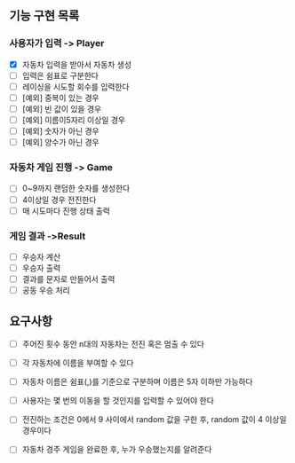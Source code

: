 ## 기능 구현 목록

### 사용자가 입력 ->  Player

- [x] 자동차 입력을 받아서 자동차 생성
- [ ] 입력은 쉼표로 구분한다
- [ ] 레이싱을 시도할 회수를 입력한다
- [ ] [예외] 중복이 있는 경우
- [ ] [예외] 빈 값이 있을 경우
- [ ] [예외] 이름이5자리 이상일 경우
- [ ] [예외] 숫자가 아닌 경우
- [ ] [예외] 양수가 아닌 경우

### 자동차 게임 진행 -> Game

- [ ] 0~9까지 랜덤한 숫자를 생성한다
- [ ] 4이상일 경우 전진한다
- [ ] 매 시도마다 진행 상태 출력

### 게임 결과  ->Result

- [ ] 우승자 계산
- [ ] 우승자 출력
- [ ] 결과를 문자로 만들어서 출력
- [ ] 공동 우승 처리

## 요구사항
- [ ] 주어진 횟수 동안 n대의 자동차는 전진 혹은 멈출 수 있다
- [ ] 각 자동차에 이름을 부여할 수 있다
- [ ] 자동차 이름은 쉼표(,)를 기준으로 구분하며 이름은 5자 이하만 가능하다
- [ ] 사용자는 몇 번의 이동을 할 것인지를 입력할 수 있어야 한다
- [ ] 전진하는 조건은 0에서 9 사이에서 random 값을 구한 후, random 값이 4 이상일 경우이다
- [ ] 자동차 경주 게임을 완료한 후, 누가 우승했는지를 알려준다

